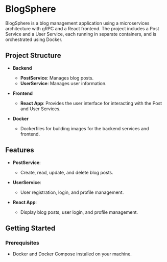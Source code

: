 # BlogSphere

BlogSphere is a blog management application using a microservices architecture with gRPC and a React frontend. The project includes a Post Service and a User Service, each running in separate containers, and is orchestrated using Docker.

## Project Structure

- **Backend**
  - **PostService**: Manages blog posts.
  - **UserService**: Manages user information.

- **Frontend**
  - **React App**: Provides the user interface for interacting with the Post and User Services.

- **Docker**
  - Dockerfiles for building images for the backend services and frontend.

## Features

- **PostService**:
  - Create, read, update, and delete blog posts.

- **UserService**:
  - User registration, login, and profile management.

- **React App**:
  - Display blog posts, user login, and profile management.

## Getting Started

### Prerequisites

- Docker and Docker Compose installed on your machine.

